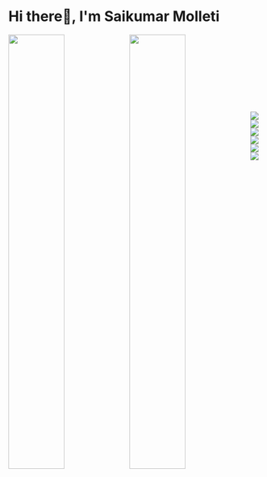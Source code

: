 # Hi there👋, I'm Saikumar Molleti
<img align="left" width="47%" src="https://github-readme-stats.vercel.app/api?username=saikumarmolleti&show_icons=true&theme=radical"/>
<img align="left" width="47%" src="https://github-readme-stats.vercel.app/api/top-langs/?username=saikumarmolleti&layout=compact"/>
<br><br><br>
<br><br><br><br><br><br>
<img align="left" src="https://img.shields.io/badge/html5-%23E34F26.svg?style=for-the-badge&logo=html5&logoColor=white"/>
<img align="left" src="https://img.shields.io/badge/css3-%231572B6.svg?style=for-the-badge&logo=css3&logoColor=white"/>
<img align="left" src="https://img.shields.io/badge/javascript-%23323330.svg?style=for-the-badge&logo=javascript&logoColor=%23F7DF1E"/>
<br>
<img align="left" src="https://img.shields.io/badge/figma-%23F24E1E.svg?style=for-the-badge&logo=figma&logoColor=white"/>
<img align="left" src="https://img.shields.io/badge/Adobe%20XD-470137?style=for-the-badge&logo=Adobe%20XD&logoColor=#FF61F6"/>
<img align="left" src="https://img.shields.io/badge/java-%23ED8B00.svg?style=for-the-badge&logo=java&logoColor=white"/>


<!-- <img align="left" width="47%" src=""/>
<img align="left" width="47%" src=""/> -->
<!--
**saikumarmolleti/saikumarmolleti** is a ✨ _special_ ✨ repository because its `README.md` (this file) appears on your GitHub profile.

Here are some ideas to get you started:

- 🔭 I’m currently working on ...
- 🌱 I’m currently learning ...
- 👯 I’m looking to collaborate on ...
- 🤔 I’m looking for help with ...
- 💬 Ask me about ...
- 📫 How to reach me: ...
- 😄 Pronouns: ...
- ⚡ Fun fact: ...
-->
